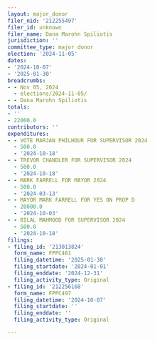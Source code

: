 ```yaml
---
layout: major_donor
filer_nid: '212255497'
filer_id: unknown
filer_name: Dana Marohn Spiliotis
jurisdiction: ''
committee_type: major donor
election: '2024-11-05'
dates:
- '2024-10-07'
- '2025-01-30'
breadcrumbs:
- - Nov 05, 2024
  - elections/2024-11-05/
- - Dana Marohn Spiliotis
totals:
- ''
- 22000.0
contributors: ''
expenditures:
- - VOTE MARJAN PHILHOUR FOR SUPERVISOR 2024
  - 500.0
  - '2024-10-18'
- - TREVOR CHANDLER FOR SUPERVISOR 2024
  - 500.0
  - '2024-10-18'
- - MARK FARRELL FOR MAYOR 2024
  - 500.0
  - '2024-03-13'
- - MAYOR MARK FARRELL FOR YES ON PROP D
  - 20000.0
  - '2024-10-03'
- - BILAL MAHMOOD FOR SUPERVISOR 2024
  - 500.0
  - '2024-10-18'
filings:
- filing_id: '213013824'
  form_name: FPPC461
  filing_datetime: '2025-01-30'
  filing_startdate: '2024-01-01'
  filing_enddate: '2024-12-31'
  filing_activity_type: Original
- filing_id: '212256168'
  form_name: FPPC497
  filing_datetime: '2024-10-07'
  filing_startdate: ''
  filing_enddate: ''
  filing_activity_type: Original

---
```


